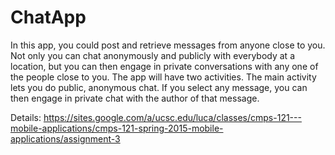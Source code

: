 # ChatApp
In this app, you could post and retrieve messages from anyone close to you. Not only you can chat anonymously and publicly with everybody at a location, but you can then engage in private conversations with any one of the people close to you. 
The app will have two activities.  The main activity lets you do public, anonymous chat.  If you select any message, you can then engage in private chat with the author of that message. 

Details:
https://sites.google.com/a/ucsc.edu/luca/classes/cmps-121---mobile-applications/cmps-121-spring-2015-mobile-applications/assignment-3

